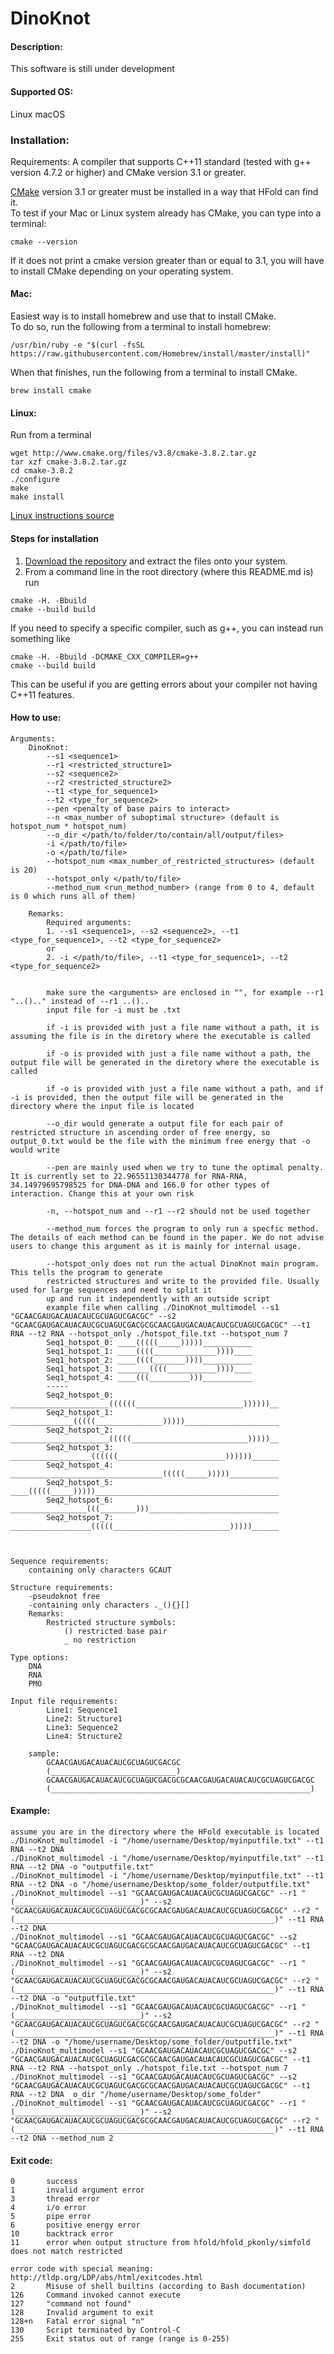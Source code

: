 # DinoKnot

#### Description:
This software is still under development

#### Supported OS: 
Linux 
macOS 

### Installation:  
Requirements: A compiler that supports C++11 standard (tested with g++ version 4.7.2 or higher)  and CMake version 3.1 or greater.    

[CMake](https://cmake.org/install/) version 3.1 or greater must be installed in a way that HFold can find it.    
To test if your Mac or Linux system already has CMake, you can type into a terminal:      
```
cmake --version
```
If it does not print a cmake version greater than or equal to 3.1, you will have to install CMake depending on your operating system.

#### Mac:    
Easiest way is to install homebrew and use that to install CMake.    
To do so, run the following from a terminal to install homebrew:      
```  
/usr/bin/ruby -e "$(curl -fsSL https://raw.githubusercontent.com/Homebrew/install/master/install)"   
```    
When that finishes, run the following from a terminal to install CMake.     
```   
brew install cmake   
``` 
#### Linux:    
Run from a terminal     
```
wget http://www.cmake.org/files/v3.8/cmake-3.8.2.tar.gz
tar xzf cmake-3.8.2.tar.gz
cd cmake-3.8.2
./configure
make
make install
```
[Linux instructions source](https://geeksww.com/tutorials/operating_systems/linux/installation/downloading_compiling_and_installing_cmake_on_linux.php)

#### Steps for installation   
1. [Download the repository](https://github.com/HosnaJabbari/DinoKnot/archive/master.zip) and extract the files onto your system.
2. From a command line in the root directory (where this README.md is) run
```
cmake -H. -Bbuild
cmake --build build
```   
If you need to specify a specific compiler, such as g++, you can instead run something like   
```
cmake -H. -Bbuild -DCMAKE_CXX_COMPILER=g++
cmake --build build
```   
This can be useful if you are getting errors about your compiler not having C++11 features.

#### How to use:
    Arguments:
        DinoKnot:
            --s1 <sequence1>
            --r1 <restricted_structure1>
            --s2 <sequence2>
            --r2 <restricted_structure2>
            --t1 <type_for_sequence1>
            --t2 <type_for_sequence2>
            --pen <penalty of base pairs to interact>
            --n <max_number of suboptimal structure> (default is hotspot_num * hotspot_num)
            --o_dir </path/to/folder/to/contain/all/output/files>
            -i </path/to/file>
            -o </path/to/file>
            --hotspot_num <max_number_of_restricted_structures> (default is 20)
            --hotspot_only </path/to/file>
            --method_num <run_method_number> (range from 0 to 4, default is 0 which runs all of them)

        Remarks:
            Required arguments: 
            1. --s1 <sequence1>, --s2 <sequence2>, --t1 <type_for_sequence1>, --t2 <type_for_sequence2>
            or
            2. -i </path/to/file>, --t1 <type_for_sequence1>, --t2 <type_for_sequence2>
            

            make sure the <arguments> are enclosed in "", for example --r1 "..().." instead of --r1 ..()..
            input file for -i must be .txt

            if -i is provided with just a file name without a path, it is assuming the file is in the diretory where the executable is called

            if -o is provided with just a file name without a path, the output file will be generated in the diretory where the executable is called

            if -o is provided with just a file name without a path, and if -i is provided, then the output file will be generated in the directory where the input file is located

            --o_dir would generate a output file for each pair of restricted structure in ascending order of free energy, so output_0.txt would be the file with the minimum free energy that -o would write

            --pen are mainly used when we try to tune the optimal penalty. It is currently set to 22.96551130344778 for RNA-RNA, 34.14979695798525 for DNA-DNA and 166.0 for other types of interaction. Change this at your own risk

            -n, --hotspot_num and --r1 --r2 should not be used together
            
            --method_num forces the program to only run a specfic method. The details of each method can be found in the paper. We do not advise users to change this argument as it is mainly for internal usage. 

            --hotspot_only does not run the actual DinoKnot main program. This tells the program to generate 
            restricted structures and write to the provided file. Usually used for large sequences and need to split it 
            up and run it independently with an outside script
            example file when calling ./DinoKnot_multimodel --s1 "GCAACGAUGACAUACAUCGCUAGUCGACGC" --s2 "GCAACGAUGACAUACAUCGCUAGUCGACGCGCAACGAUGACAUACAUCGCUAGUCGACGC" --t1 RNA --t2 RNA --hotspot_only ./hotspot_file.txt --hotspot_num 7
            Seq1_hotspot_0: ____(((((_____)))))___________
            Seq1_hotspot_1: ____((((______________))))____
            Seq1_hotspot_2: ____((((_______))))___________
            Seq1_hotspot_3: _______((((___________))))____
            Seq1_hotspot_4: ____(((_________)))___________
            -----
            Seq2_hotspot_0: ______________________((((((________________________))))))__
            Seq2_hotspot_1: ______________(((((_______________)))))_____________________
            Seq2_hotspot_2: ______________________(((((__________________________)))))__
            Seq2_hotspot_3: __________________((((((________________________))))))______
            Seq2_hotspot_4: __________________________________(((((_____)))))___________
            Seq2_hotspot_5: ____(((((_____)))))_________________________________________
            Seq2_hotspot_6: _________________(((________)))_____________________________
            Seq2_hotspot_7: __________________(((((__________________________)))))______


    
    Sequence requirements:
        containing only characters GCAUT

    Structure requirements:
        -pseudoknot free
        -containing only characters ._(){}[]
        Remarks:
            Restricted structure symbols:
                () restricted base pair
                _ no restriction
    
    Type options:
        DNA
        RNA
        PMO

    Input file requirements:
            Line1: Sequence1
            Line2: Structure1
            Line3: Sequence2
            Line4: Structure2

        sample:
            GCAACGAUGACAUACAUCGCUAGUCGACGC
            (____________________________)
            GCAACGAUGACAUACAUCGCUAGUCGACGCGCAACGAUGACAUACAUCGCUAGUCGACGC
            (__________________________________________________________)

#### Example:
    assume you are in the directory where the HFold executable is located
    ./DinoKnot_multimodel -i "/home/username/Desktop/myinputfile.txt" --t1 RNA --t2 DNA
    ./DinoKnot_multimodel -i "/home/username/Desktop/myinputfile.txt" --t1 RNA --t2 DNA -o "outputfile.txt"
    ./DinoKnot_multimodel -i "/home/username/Desktop/myinputfile.txt" --t1 RNA --t2 DNA -o "/home/username/Desktop/some_folder/outputfile.txt"
    ./DinoKnot_multimodel --s1 "GCAACGAUGACAUACAUCGCUAGUCGACGC" --r1 "(____________________________)" --s2 "GCAACGAUGACAUACAUCGCUAGUCGACGCGCAACGAUGACAUACAUCGCUAGUCGACGC" --r2 "(__________________________________________________________)" --t1 RNA --t2 DNA
    ./DinoKnot_multimodel --s1 "GCAACGAUGACAUACAUCGCUAGUCGACGC" --s2 "GCAACGAUGACAUACAUCGCUAGUCGACGCGCAACGAUGACAUACAUCGCUAGUCGACGC" --t1 RNA --t2 DNA
    ./DinoKnot_multimodel --s1 "GCAACGAUGACAUACAUCGCUAGUCGACGC" --r1 "(____________________________)" --s2 "GCAACGAUGACAUACAUCGCUAGUCGACGCGCAACGAUGACAUACAUCGCUAGUCGACGC" --r2 "(__________________________________________________________)" --t1 RNA --t2 DNA -o "outputfile.txt"
    ./DinoKnot_multimodel --s1 "GCAACGAUGACAUACAUCGCUAGUCGACGC" --r1 "(____________________________)" --s2 "GCAACGAUGACAUACAUCGCUAGUCGACGCGCAACGAUGACAUACAUCGCUAGUCGACGC" --r2 "(__________________________________________________________)" --t1 RNA --t2 DNA -o "/home/username/Desktop/some_folder/outputfile.txt"
    ./DinoKnot_multimodel --s1 "GCAACGAUGACAUACAUCGCUAGUCGACGC" --s2 "GCAACGAUGACAUACAUCGCUAGUCGACGCGCAACGAUGACAUACAUCGCUAGUCGACGC" --t1 RNA --t2 RNA --hotspot_only ./hotspot_file.txt --hotspot_num 7
    ./DinoKnot_multimodel --s1 "GCAACGAUGACAUACAUCGCUAGUCGACGC" --s2 "GCAACGAUGACAUACAUCGCUAGUCGACGCGCAACGAUGACAUACAUCGCUAGUCGACGC" --t1 RNA --t2 DNA  o_dir "/home/username/Desktop/some_folder"
    ./DinoKnot_multimodel --s1 "GCAACGAUGACAUACAUCGCUAGUCGACGC" --r1 "(____________________________)" --s2 "GCAACGAUGACAUACAUCGCUAGUCGACGCGCAACGAUGACAUACAUCGCUAGUCGACGC" --r2 "(__________________________________________________________)" --t1 RNA --t2 DNA --method_num 2
    
#### Exit code:
    0       success
    1	    invalid argument error 
    3	    thread error
    4       i/o error
    5       pipe error
    6       positive energy error
    10      backtrack error
    11      error when output structure from hfold/hfold_pkonly/simfold does not match restricted
    
    error code with special meaning: http://tldp.org/LDP/abs/html/exitcodes.html
    2	    Misuse of shell builtins (according to Bash documentation)
    126	    Command invoked cannot execute
    127	    "command not found"
    128	    Invalid argument to exit	
    128+n	Fatal error signal "n"
    130	    Script terminated by Control-C
    255	    Exit status out of range (range is 0-255)
